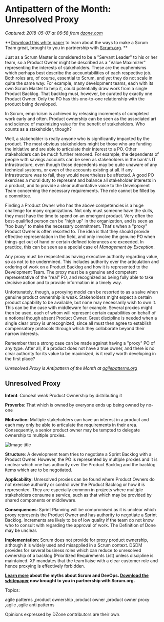 # Antipattern of the Month: Unresolved Proxy

_Captured: 2018-05-07 at 06:58 from [dzone.com](https://dzone.com/articles/antipattern-of-the-month-unresolved-proxy-1?edition=377214&utm_source=Daily%20Digest&utm_medium=email&utm_campaign=Daily%20Digest%202018-05-06)_

**[Download this white paper](https://dzone.com/go?i=283441&u=https%3A%2F%2Fwww.scrum.org%2Fresources%2Fcharacteristics-great-scrum-team-0%3Futm_source%3DDZone%26utm_medium%3DArticle%26utm_campaign%3Dcharacteristics-whitepaper%2520) to learn about the ways to make a Scrum Team great, brought to you in partnership with [Scrum.org](https://dzone.com/go?i=283441&u=https%3A%2F%2Fwww.scrum.org%2FAbout%2FAll-Articles%2FarticleType%2FArticleView%2FarticleId%2F1029%2FCharacteristics-of-a-Great-Scrum-Team%3Futm_source%3DDZone%26utm_medium%3DArticle%26utm_campaign%3DGreatScrumTeam). **

Just as a Scrum Master is considered to be a "Servant Leader" to his or her team, so a Product Owner might be described as a "Value Maximizer" representing the interests of stakeholders. These are the euphemisms which perhaps best describe the accountabilities of each respective job. Both roles are, of course, essential to Scrum, and yet they do not scale in quite the same way. For example, many development teams, each with its own Scrum Master to help it, could potentially draw work from a single Product Backlog. That backlog must, however, be curated by exactly one Product Owner. Only the PO has this one-to-one relationship with the product being developed.

In Scrum, empiricism is achieved by releasing increments of completed work early and often. Product ownership can be seen as the associated art and science of maximizing value for the benefit of stakeholders. Who counts as a stakeholder, though?

Well, a stakeholder is really anyone who is significantly impacted by the product. The most obvious stakeholders might be those who are funding the initiative and are able to articulate their interest to a PO. Other stakeholders can be much further removed. For example, the dependents of people with savings accounts can be seen as stakeholders in the bank's IT infrastructure, even though those dependents may be quite unaware of any technical systems, or even of the accounts existing at all. If any infrastructure was to fail, they would nevertheless be affected. A good PO exercises a moral duty to represent and balance all stakeholder interests in a product, and to provide a clear authoritative voice to the Development Team concerning the necessary requirements. The role cannot be filled by a committee.

Finding a Product Owner who has the above competencies is a huge challenge for many organizations. Not only must someone have the skills, they must have the time to spend on an emergent product. Very often the best-qualified person can be "high up" in the organization, and is seen as "too busy" to make the necessary commitment. That's when a "proxy" Product Owner is often resorted to. The idea is that they should provide effective representation in the field, and only involve the genuine PO when things get out of hand or certain defined tolerances are exceeded. In practice, this can be seen as a special case of _Management by Exception_.

Any proxy must be respected as having executive authority regarding value, so as not to be undermined. This includes authority over the articulation and ordering of work on a Product Backlog and how it is represented to the Development Team. The proxy must be a genuine and competent representative of the "real" PO, and recognized as being fully able to take decisive action and to provide information in a timely way.

Unfortunately, though, a proxying model can be resorted to as a salve when genuine product ownership is weak. Stakeholders might expect a certain product capability to be available, but none may necessarily wish to own it. This can be the case with middleware for example. Several proxies might then be used, each of whom will represent certain capabilities on behalf of a notional though absent Product Owner. Great discipline is needed when a single clear proxy is unrecognized, since all must then agree to establish compensatory protocols through which they collaborate beyond their narrow interests.

Remember that a strong case can be made against having a "proxy" PO of any type. After all, if a product does not have a true owner, and there is no clear authority for its value to be maximized, is it really worth developing in the first place?

_Unresolved Proxy is Antipattern of the Month at [agilepatterns.org](http://www.agilepatterns.org)_

## Unresolved Proxy

**Intent**: Conceal weak Product Ownership by distributing it

**Proverbs**: That which is owned by everyone ends up being owned by no-one

**Motivation**: Multiple stakeholders can have an interest in a product and each may only be able to articulate the requirements in their area. Consequently, a senior product owner may be tempted to delegate ownership to multiple proxies.

![Image title](https://dzone.com/storage/temp/8992910-unresolvedproxy.png)

**Structure**: A development team tries to negotiate a Sprint Backlog with a Product Owner. However, the PO is represented by multiple proxies and it is unclear which one has authority over the Product Backlog and the backlog items which are to be negotiated.

**Applicability**: Unresolved proxies can be found where Product Owners do not exercise authority or control over the Product Backlog or how it is represented. They are especially common in projects where multiple stakeholders consume a service, such as that which may be provided by shared components or middleware.

**Consequences**: Sprint Planning will be compromised as it is unclear which proxy represents the Product Owner and has authority to negotiate a Sprint Backlog. Increments are likely to be of low quality if the team do not know who to consult with regarding the approval of work. The Definition of Done may be unclear.

**Implementation**: Scrum does not provide for proxy product ownership, although it is widely used and misapplied in a Scrum context. DSDM provides for several business roles which can reduce to unresolved ownership of a backlog (Prioritized Requirements List) unless discipline is maintained. XP mandates that the team liaise with a clear customer role and hence proxying is effectively forbidden.

**[Learn more](https://dzone.com/go?i=259322&u=https%3A%2F%2Fwww.scrum.org%2Fresources%2Fconvergence-scrum-and-devops%3Futm_source%3Ddzone%26utm_medium%3Ddevops) about the myths about Scrum and DevOps. [Download the whitepaper](https://dzone.com/go?i=259322&u=https%3A%2F%2Fwww.scrum.org%2Fresources%2Fconvergence-scrum-and-devops%3Futm_source%3Ddzone%26utm_medium%3Ddevops) now brought to you in partnership with Scrum.org.**

Topics:

agile patterns ,product ownership ,product owner ,product owner proxy ,agile ,agile anti patterns

Opinions expressed by DZone contributors are their own.
